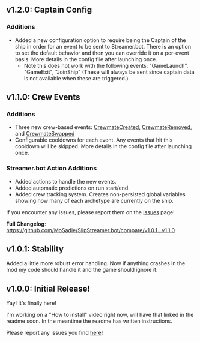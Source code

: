 ## v1.2.0: Captain Config

### Additions
- Added a new configuration option to require being the Captain of the ship in order for an event to be sent to Streamer.bot. There is an option to set the default behavior and then you can override it on a per-event basis. More details in the config file after launching once.
    - Note this does not work with the following events: "GameLaunch", "GameExit", "JoinShip" (These will always be sent since captain data is not available when these are triggered.)

## v1.1.0: Crew Events

### Additions
- Three new crew-based events: [CrewmateCreated](https://github.com/MoSadie/SlipStreamer.bot?tab=readme-ov-file#crewmatecreated), [CrewmateRemoved](https://github.com/MoSadie/SlipStreamer.bot?tab=readme-ov-file#crewmateremoved), and [CrewmateSwapped](https://github.com/MoSadie/SlipStreamer.bot?tab=readme-ov-file#crewmateswapped)
- Configurable cooldowns for each event. Any events that hit this cooldown will be skipped. More details in the config file after launching once.

### Streamer.bot Action Additions
- Added actions to handle the new events.
- Added automatic predictions on run start/end.
- Added crew tracking system. Creates non-persisted global variables showing how many of each archetype are currently on the ship.

If you encounter any issues, please report them on the [Issues](https://github.com/MoSadie/SlipStreamer.bot/issues) page!

**Full Changelog**: https://github.com/MoSadie/SlipStreamer.bot/compare/v1.0.1...v1.1.0

## v1.0.1: Stability

Added a little more robust error handling. Now if anything crashes in the mod my code should handle it and the game should ignore it.

## v1.0.0: Initial Release!

Yay! It's finally here!

I'm working on a "How to install" video right now, will have that linked in the readme soon. In the meantime the readme has written instructions.

Please report any issues you find [here](https://github.com/MoSadie/SlipStreamer.bot/issues)!